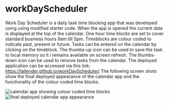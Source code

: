 # workDayScheduler
Work Day Scheduler is a daily task time blocking app that was developed using using modified starter code.
When the app is opened the current date is displayed at the top of the calendar.
One hour time blocks are set to cover standard business hours 9am till 5pm.
Timeblocks are colour coded to indicate past, present or future.
Tasks can be entered on the calendar by clicking on the timeblock. 
The thumbs-up icon can be used to save the task to local memory so it i remains available on screen refresh.
The thumbs-down icon can be used to remove tasks from the calendar.
The deployed application can be accessed via this link: https://lallender.github.io/workDayScheduler/
The following screen shots show the final deployed appearance of the calendar app and the functionality of the colour coded time blocks.

![calendar app showing colour coded time blocks](https://user-images.githubusercontent.com/83952257/123604026-cb478a00-d83d-11eb-9100-9c1cb5858404.png)
![final deployed calendar app appearance ](https://user-images.githubusercontent.com/83952257/123604041-ce427a80-d83d-11eb-9025-76a89d8cc627.png)
